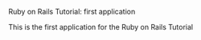 Ruby on Rails Tutorial: first application

This is the first application for the
Ruby on Rails Tutorial


